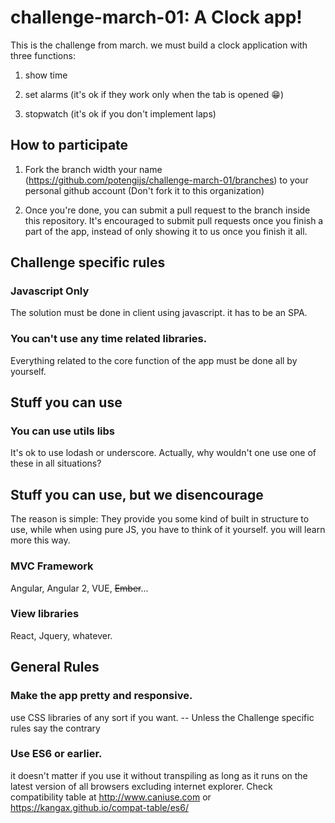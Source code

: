 # challenge-march-01: A Clock app!

This is the challenge from march. we must build a clock application with three functions:

1) show time

2) set alarms (it's ok if they work only when the tab is opened :grin:)

3) stopwatch (it's ok if you don't implement laps)

## How to participate
1) Fork the branch width your name (https://github.com/potengijs/challenge-march-01/branches) to your personal github account (Don't fork it to this organization)

2) Once you're done, you can submit a pull request to the branch inside this repository. It's encouraged to submit pull requests once you finish a part of the app, instead of only showing it to us once you finish it all.

## Challenge specific rules
### Javascript Only
The solution must be done in client using javascript. it has to be an SPA.
### You can't use any time related libraries.
Everything related to the core function of the app must be done all by yourself.

## Stuff you can use
### You can use utils libs
It's ok to use lodash or underscore. Actually, why wouldn't one use one of these in all situations?

## Stuff you can use, but we disencourage
The reason is simple: They provide you some kind of built in structure to use, while when using pure JS, you have to think of it yourself. you will learn more this way.
### MVC Framework
Angular, Angular 2, VUE, ~~Ember~~...
### View libraries
React, Jquery, whatever.

## General Rules
### Make the app pretty and responsive. 
use CSS libraries of any sort if you want. -- Unless the Challenge specific rules say the contrary
### Use ES6 or earlier.
it doesn't matter if you use it without transpiling as long as it runs on the latest version of all browsers excluding internet explorer. Check compatibility table at http://www.caniuse.com or https://kangax.github.io/compat-table/es6/


